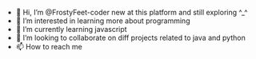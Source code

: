 - 👋 Hi, I’m @FrostyFeet-coder new at this platform and still exploring ^_^
- 👀 I’m interested in learning more about programming 
- 🌱 I’m currently learning javascript
- 💞️ I’m looking to collaborate on diff projects related to java and python 
- 📫 How to reach me 

<!---
FrostyFeet-coder/FrostyFeet-coder is a ✨ special ✨ repository because its `README.md` (this file) appears on your GitHub profile.
You can click the Preview link to take a look at your changes.
--->
